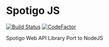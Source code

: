 # Spotigo JS 
[![Build Status](https://travis-ci.com/bennyman123abc/spotigo-js.svg?branch=master)](https://travis-ci.com/bennyman123abc/spotigo-js) [![CodeFactor](https://www.codefactor.io/repository/github/bennyman123abc/spotigo-js/badge)](https://www.codefactor.io/repository/github/bennyman123abc/spotigo-js)

Spotigo Web API Library Port to NodeJS
